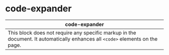 # code-expander

| code-expander |
|---------------|
| This block does not require any specific markup in the document. It automatically enhances all `<code>` elements on the page. |
